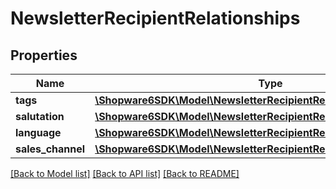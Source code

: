 # NewsletterRecipientRelationships

## Properties
Name | Type | Description | Notes
------------ | ------------- | ------------- | -------------
**tags** | [**\Shopware6SDK\Model\NewsletterRecipientRelationshipsTags**](NewsletterRecipientRelationshipsTags.md) |  | [optional] 
**salutation** | [**\Shopware6SDK\Model\NewsletterRecipientRelationshipsSalutation**](NewsletterRecipientRelationshipsSalutation.md) |  | [optional] 
**language** | [**\Shopware6SDK\Model\NewsletterRecipientRelationshipsLanguage**](NewsletterRecipientRelationshipsLanguage.md) |  | [optional] 
**sales_channel** | [**\Shopware6SDK\Model\NewsletterRecipientRelationshipsSalesChannel**](NewsletterRecipientRelationshipsSalesChannel.md) |  | [optional] 

[[Back to Model list]](../../README.md#documentation-for-models) [[Back to API list]](../../README.md#documentation-for-api-endpoints) [[Back to README]](../../README.md)

